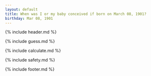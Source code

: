 ```yaml
---
layout: default
title: When was I or my baby conceived if born on March 08, 1901?
birthday: Mar 08, 1901
---
```


{% include header.md %}

{% include guess.md %}

{% include calculate.md %}

{% include safety.md %}

{% include footer.md %}



